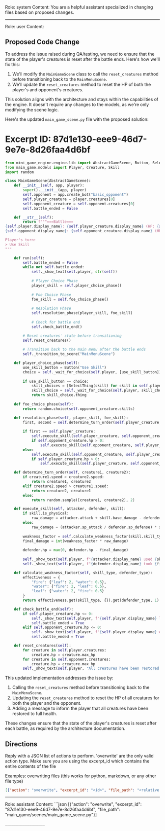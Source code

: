 Role: system
Content: You are a helpful assistant specialized in changing files based on proposed changes.
__________________
Role: user
Content: 
## Proposed Code Change
To address the issue raised during QA/testing, we need to ensure that the state of the player's creatures is reset after the battle ends. Here's how we'll fix this:

1. We'll modify the `MainGameScene` class to call the `reset_creatures` method before transitioning back to the `MainMenuScene`.
2. We'll update the `reset_creatures` method to reset the HP of both the player's and opponent's creatures.

This solution aligns with the architecture and stays within the capabilities of the engine. It doesn't require any changes to the models, as we're only modifying the scene logic.

Here's the updated `main_game_scene.py` file with the proposed solution:

# Excerpt ID: 87d1e130-eee9-46d7-9e7e-8d26faa4d6bf
```python main_game/scenes/main_game_scene.py
from mini_game_engine.engine.lib import AbstractGameScene, Button, SelectThing
from main_game.models import Player, Creature, Skill
import random

class MainGameScene(AbstractGameScene):
    def __init__(self, app, player):
        super().__init__(app, player)
        self.opponent = app.create_bot("basic_opponent")
        self.player_creature = player.creatures[0]
        self.opponent_creature = self.opponent.creatures[0]
        self.battle_ended = False

    def __str__(self):
        return f"""===Battle===
{self.player.display_name}: {self.player_creature.display_name} (HP: {self.player_creature.hp}/{self.player_creature.max_hp})
{self.opponent.display_name}: {self.opponent_creature.display_name} (HP: {self.opponent_creature.hp}/{self.opponent_creature.max_hp})

Player's turn:
> Use Skill
"""

    def run(self):
        self.battle_ended = False
        while not self.battle_ended:
            self._show_text(self.player, str(self))
            
            # Player Choice Phase
            player_skill = self.player_choice_phase()
            
            # Foe Choice Phase
            foe_skill = self.foe_choice_phase()
            
            # Resolution Phase
            self.resolution_phase(player_skill, foe_skill)
            
            # Check for battle end
            self.check_battle_end()

        # Reset creatures' state before transitioning
        self.reset_creatures()
        
        # Transition back to the main menu after the battle ends
        self._transition_to_scene("MainMenuScene")

    def player_choice_phase(self):
        use_skill_button = Button("Use Skill")
        choice = self._wait_for_choice(self.player, [use_skill_button])
        
        if use_skill_button == choice:
            skill_choices = [SelectThing(skill) for skill in self.player_creature.skills]
            skill_choice = self._wait_for_choice(self.player, skill_choices)
            return skill_choice.thing
    
    def foe_choice_phase(self):
        return random.choice(self.opponent_creature.skills)

    def resolution_phase(self, player_skill, foe_skill):
        first, second = self.determine_turn_order(self.player_creature, self.opponent_creature)
        
        if first == self.player_creature:
            self.execute_skill(self.player_creature, self.opponent_creature, player_skill)
            if self.opponent_creature.hp > 0:
                self.execute_skill(self.opponent_creature, self.player_creature, foe_skill)
        else:
            self.execute_skill(self.opponent_creature, self.player_creature, foe_skill)
            if self.player_creature.hp > 0:
                self.execute_skill(self.player_creature, self.opponent_creature, player_skill)

    def determine_turn_order(self, creature1, creature2):
        if creature1.speed > creature2.speed:
            return creature1, creature2
        elif creature2.speed > creature1.speed:
            return creature2, creature1
        else:
            return random.sample([creature1, creature2], 2)

    def execute_skill(self, attacker, defender, skill):
        if skill.is_physical:
            raw_damage = attacker.attack + skill.base_damage - defender.defense
        else:
            raw_damage = (attacker.sp_attack / defender.sp_defense) * skill.base_damage
        
        weakness_factor = self.calculate_weakness_factor(skill.skill_type, defender.creature_type)
        final_damage = int(weakness_factor * raw_damage)
        
        defender.hp = max(0, defender.hp - final_damage)
        
        self._show_text(self.player, f"{attacker.display_name} used {skill.display_name}!")
        self._show_text(self.player, f"{defender.display_name} took {final_damage} damage!")

    def calculate_weakness_factor(self, skill_type, defender_type):
        effectiveness = {
            "fire": {"leaf": 2, "water": 0.5},
            "water": {"fire": 2, "leaf": 0.5},
            "leaf": {"water": 2, "fire": 0.5}
        }
        return effectiveness.get(skill_type, {}).get(defender_type, 1)

    def check_battle_end(self):
        if self.player_creature.hp <= 0:
            self._show_text(self.player, f"{self.player.display_name} lost the battle!")
            self.battle_ended = True
        elif self.opponent_creature.hp <= 0:
            self._show_text(self.player, f"{self.player.display_name} won the battle!")
            self.battle_ended = True

    def reset_creatures(self):
        for creature in self.player.creatures:
            creature.hp = creature.max_hp
        for creature in self.opponent.creatures:
            creature.hp = creature.max_hp
        self._show_text(self.player, "All creatures have been restored to full health.")
```

This updated implementation addresses the issue by:

1. Calling the `reset_creatures` method before transitioning back to the `MainMenuScene`.
2. Updating the `reset_creatures` method to reset the HP of all creatures for both the player and the opponent.
3. Adding a message to inform the player that all creatures have been restored to full health.

These changes ensure that the state of the player's creatures is reset after each battle, as required by the architecture documentation.

## Directions
Reply with a JSON list of actions to perform. 'overwrite' are the only valid action type. 
Make sure you are using the excerpt_id which contains the entire contents of the file

Examples:
overwriting files (this works for python, markdown, or any other file type)
```json output_example1
[{"action": "overwrite", "excerpt_id": "<id>", "file_path": "<relative file path>"}]
```

__________________
Role: assistant
Content: ```json
[{"action": "overwrite", "excerpt_id": "87d1e130-eee9-46d7-9e7e-8d26faa4d6bf", "file_path": "main_game/scenes/main_game_scene.py"}]
```
__________________
